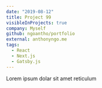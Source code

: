 ```yaml
---
date: "2019-08-12"
title: Project 99
visibleInProjects: true
company: Myself
github: ngoantho/portfolio
external: anthonyngo.me
tags:
  - React
  - Next.js
  - Gatsby.js
---
```


Lorem ipsum dolar sit amet reticulum
